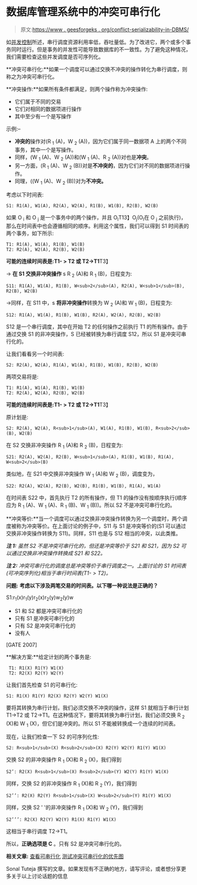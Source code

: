 # 数据库管理系统中的冲突可串行化

> 原文:[https://www . geesforgeks . org/conflict-serializability-in-DBMS/](https://www.geeksforgeeks.org/conflict-serializability-in-dbms/)

如[并发控制](https://www.geeksforgeeks.org/concurrency-control-in-dbms/)所述，串行调度资源利用率低，吞吐量低。为了改进它，两个或多个事务同时运行。但是事务的并发性可能导致数据库的不一致性。为了避免这种情况，我们需要检查这些并发调度是否可序列化。

**冲突可串行化:**如果一个调度可以通过交换不冲突的操作转化为串行调度，则称之为冲突可串行化。

**冲突操作:**如果所有条件都满足，则两个操作称为冲突操作:

*   它们属于不同的交易
*   它们对相同的数据项进行操作
*   其中至少有一个是写操作

示例:–

*   **冲突的**操作对(R <sub>1</sub> (A)，W <sub>2</sub> (A))，因为它们属于同一数据项 A 上的两个不同事务，其中一个是写操作。
*   同样，(W <sub>1</sub> (A)、W <sub>2</sub> (A))和(W <sub>1</sub> (A)、R <sub>2</sub> (A))对也是**冲突**。
*   另一方面，(R <sub>1</sub> (A)、W <sub>2</sub> (B))对是**不冲突的**，因为它们对不同的数据项进行操作。
*   同理，((W <sub>1</sub> (A)、W <sub>2</sub> (B))对为**不冲突。**

考虑以下时间表:

```
S1: R1(A), W1(A), R2(A), W2(A), R1(B), W1(B), R2(B), W2(B)

```

如果 O <sub>i</sub> 和 O <sub>j</sub> 是一个事务中的两个操作，并且 O<sub>I</sub>T13】O<sub>j</sub>(O<sub>I</sub>在 O <sub>j</sub> 之前执行)，那么在时间表中也会遵循相同的顺序。利用这个属性，我们可以得到 S1 时间表的两个事务，如下所示:

```
T1: R1(A), W1(A), R1(B), W1(B)
T2: R2(A), W2(A), R2(B), W2(B)

```

**可能的连续时间表是:T1- > T2 或 T2->T1**T3】

-> **在 S1 交换非冲突操作** s R <sub>2</sub> (A)和 R <sub>1</sub> (B)，日程变为:

```
S11: R1(A), W1(A), R1(B), W<sub>2</sub>(A), R2(A), W<sub>1</sub>(B), R2(B), W2(B)

```

->同样，在 S11 中，s **将非冲突操作**转换为 W <sub>2</sub> (A)和 W <sub>1</sub> (B)，日程变为:

```
S12: R1(A), W1(A), R1(B), W1(B), R2(A), W2(A), R2(B), W2(B)

```

S12 是一个串行调度，其中在开始 T2 的任何操作之前执行 T1 的所有操作。由于通过交换 S1 的非冲突操作，S 已经被转换为串行调度 S12，所以 S1 是冲突可串行化的。

让我们看看另一个时间表:

```
S2: R2(A), W2(A), R1(A), W1(A), R1(B), W1(B), R2(B), W2(B)

```

两项交易将是:

```
T1: R1(A), W1(A), R1(B), W1(B)
T2: R2(A), W2(A), R2(B), W2(B)

```

**可能的连续时间表是:T1- > T2 或 T2->T1**T3】

原计划是:

```
S2: R2(A), W2(A), R<sub>1</sub>(A), W1(A), R1(B), W1(B), R<sub>2</sub>(B), W2(B)

```

在 S2 交换非冲突操作 R <sub>1</sub> (A)和 R <sub>2</sub> (B)，日程变为:

```
S21: R2(A), W2(A), R2(B), W<sub>1</sub>(A), R1(B), W1(B), R1(A), W<sub>2</sub>(B)

```

类似地，在 S21 中交换非冲突操作 W <sub>1</sub> (A)和 W <sub>2</sub> (B)，调度变为，

```
S22: R2(A), W2(A), R2(B), W2(B), R1(B), W1(B), R1(A), W1(A)

```

在时间表 S22 中，首先执行 T2 的所有操作，但 T1 的操作没有按顺序执行(顺序应为 R <sub>1</sub> (A)、W <sub>1</sub> (A)、R <sub>1</sub> (B)、W <sub>1</sub> (B))。所以 S2 不是冲突可串行化的。

**冲突等价:**当一个调度可以通过交换非冲突操作转换为另一个调度时，两个调度被称为冲突等价。在上面讨论的例子中，S11 与 S1 是冲突等价的(S1 可以通过交换非冲突操作转换为 S11)。同样，S11 也是与 S12 相当的冲突，以此类推。

***注 1:** 虽然 S2 不是冲突可串行化的，但还是冲突等价于 S21 和 S21，因为 S2 可以通过交换非冲突操作转换成 S21 和 S22。*

***注 2:** 冲突可串行化的调度总是冲突等价于串行调度之一。上面讨论的 S1 时间表(可冲突序列化)相当于串行时间表(T1- > T2)。*

**问题:** **考虑以下涉及两笔交易的时间表。以下哪一种说法是正确的？**

S1:r<sub>1</sub>(x)r<sub>1</sub>(y)r<sub>2</sub>(x)r<sub>2</sub>(y)w<sub>2</sub>(y)w

*   S1 和 S2 都是冲突可串行化的
*   只有 S1 是冲突可串行化的
*   只有 S2 是冲突可串行化的
*   没有人

[GATE 2007]

**解决方案:**给定计划的两个事务是:

```
 T1: R1(X) R1(Y) W1(X)
 T2: R2(X) R2(Y) W2(Y)

```

让我们首先检查 S1 的可串行化:

```
S1: R1(X) R1(Y) R2(X) R2(Y) W2(Y) W1(X)

```

要将其转换为串行计划，我们必须交换不冲突的操作，这样 S1 就相当于串行计划 T1->T2 或 T2->T1。在这种情况下，要将其转换为串行计划，我们必须交换 R <sub>2</sub> (X)和 W <sub>1</sub> (X)，但它们是冲突的。所以 S1 不能被转换成一个连续的时间表。

现在，让我们检查一下 S2 的可序列化性:

```
S2: R<sub>1</sub>(X) R<sub>2</sub>(X) R2(Y) W2(Y) R1(Y) W1(X)

```

交换 S2 的非冲突操作 R <sub>1</sub> (X)和 R <sub>2</sub> (X)，我们得到

```
S2’: R2(X) R<sub>1</sub>(X) R<sub>2</sub>(Y) W2(Y) R1(Y) W1(X)

```

同样，交换 S2 的非冲突操作 R <sub>1</sub> (X)和 R <sub>2</sub> (Y)，我们得到

```
S2’’: R2(X) R2(Y) R<sub>1</sub>(X) W<sub>2</sub>(Y) R1(Y) W1(X)

```

同样，交换 S2 ' '的非冲突操作 R <sub>1</sub> (X)和 W <sub>2</sub> (Y)，我们得到

```
S2’’’: R2(X) R2(Y) W2(Y) R1(X) R1(Y) W1(X)

```

这相当于串行调度 T2->T1。

所以，**正确选项是 C** 。只有 S2 是冲突可串行化的。

**相关文章:**
[查看可串行化](https://www.geeksforgeeks.org/view-serializability-in-dbms-transactions/)
[测试冲突可串行化的优先图](https://www.geeksforgeeks.org/precedence-graph-testing-conflict-serializability/)

Sonal Tuteja 撰写的文章。如果发现有不正确的地方，请写评论，或者想分享更多关于以上讨论话题的信息